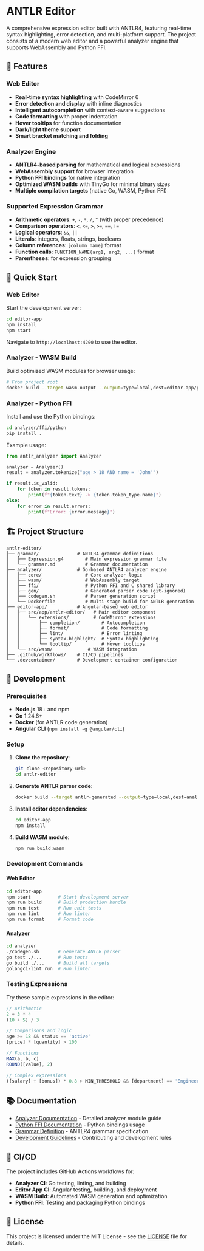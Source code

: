 # ANTLR Editor

A comprehensive expression editor built with ANTLR4, featuring real-time syntax highlighting, error detection, and multi-platform support. The project consists of a modern web editor and a powerful analyzer engine that supports WebAssembly and Python FFI.

## 🌟 Features

### Web Editor
- **Real-time syntax highlighting** with CodeMirror 6
- **Error detection and display** with inline diagnostics
- **Intelligent autocompletion** with context-aware suggestions
- **Code formatting** with proper indentation
- **Hover tooltips** for function documentation
- **Dark/light theme support**
- **Smart bracket matching and folding**

### Analyzer Engine
- **ANTLR4-based parsing** for mathematical and logical expressions
- **WebAssembly support** for browser integration
- **Python FFI bindings** for native integration
- **Optimized WASM builds** with TinyGo for minimal binary sizes
- **Multiple compilation targets** (native Go, WASM, Python FFI)

### Supported Expression Grammar
- **Arithmetic operators**: `+`, `-`, `*`, `/`, `^` (with proper precedence)
- **Comparison operators**: `<`, `<=`, `>`, `>=`, `==`, `!=`
- **Logical operators**: `&&`, `||`
- **Literals**: integers, floats, strings, booleans
- **Column references**: `[column_name]` format
- **Function calls**: `FUNCTION_NAME(arg1, arg2, ...)` format
- **Parentheses**: for expression grouping

## 🚀 Quick Start

### Web Editor

Start the development server:

```bash
cd editor-app
npm install
npm start
```

Navigate to `http://localhost:4200` to use the editor.

### Analyzer - WASM Build

Build optimized WASM modules for browser usage:

```bash
# From project root
docker build --target wasm-output --output=type=local,dest=editor-app/public -f analyzer/Dockerfile .
```

### Analyzer - Python FFI

Install and use the Python bindings:

```bash
cd analyzer/ffi/python
pip install .
```

Example usage:

```python
from antlr_analyzer import Analyzer

analyzer = Analyzer()
result = analyzer.tokenize("age > 18 AND name = 'John'")

if result.is_valid:
    for token in result.tokens:
        print(f"{token.text} -> {token.token_type.name}")
else:
    for error in result.errors:
        print(f"Error: {error.message}")
```

## 🏗️ Project Structure

```
antlr-editor/
├── grammar/              # ANTLR4 grammar definitions
│   ├── Expression.g4        # Main expression grammar file
│   └── grammar.md           # Grammar documentation
├── analyzer/             # Go-based ANTLR4 analyzer engine
│   ├── core/                # Core analyzer logic
│   ├── wasm/                # WebAssembly target
│   ├── ffi/                 # Python FFI and C shared library
│   ├── gen/                 # Generated parser code (git-ignored)
│   ├── codegen.sh           # Parser generation script
│   └── Dockerfile           # Multi-stage build for ANTLR generation
├── editor-app/           # Angular-based web editor
│   ├── src/app/antlr-editor/   # Main editor component
│   │   └── extensions/         # CodeMirror extensions
│   │       ├── completion/        # Autocompletion
│   │       ├── format/            # Code formatting
│   │       ├── lint/              # Error linting
│   │       ├── syntax-highlight/  # Syntax highlighting
│   │       └── tooltip/           # Hover tooltips
│   └── src/wasm/             # WASM integration
├── .github/workflows/    # CI/CD pipelines
└── .devcontainer/        # Development container configuration
```

## 🔧 Development

### Prerequisites

- **Node.js** 18+ and npm
- **Go** 1.24.6+
- **Docker** (for ANTLR code generation)
- **Angular CLI** (`npm install -g @angular/cli`)

### Setup

1. **Clone the repository**:
   ```bash
   git clone <repository-url>
   cd antlr-editor
   ```

2. **Generate ANTLR parser code**:
   ```bash
   docker build --target antlr-generated --output=type=local,dest=analyzer/gen/parser -f analyzer/Dockerfile .
   ```

3. **Install editor dependencies**:
   ```bash
   cd editor-app
   npm install
   ```

4. **Build WASM module**:
   ```bash
   npm run build:wasm
   ```

### Development Commands

#### Web Editor
```bash
cd editor-app
npm start          # Start development server
npm run build      # Build production bundle
npm run test       # Run unit tests
npm run lint       # Run linter
npm run format     # Format code
```

#### Analyzer
```bash
cd analyzer
./codegen.sh       # Generate ANTLR parser
go test ./...      # Run tests
go build ./...     # Build all targets
golangci-lint run  # Run linter
```

### Testing Expressions

Try these sample expressions in the editor:

```javascript
// Arithmetic
2 + 3 * 4
(10 + 5) / 3

// Comparisons and logic
age >= 18 && status == 'active'
[price] * [quantity] > 100

// Functions
MAX(a, b, c)
ROUND([value], 2)

// Complex expressions
([salary] + [bonus]) * 0.8 > MIN_THRESHOLD && [department] == 'Engineering'
```

## 📚 Documentation

- [Analyzer Documentation](./analyzer/README.md) - Detailed analyzer module guide
- [Python FFI Documentation](./analyzer/ffi/python/README.md) - Python bindings usage
- [Grammar Definition](./grammar/Expression.g4) - ANTLR4 grammar specification
- [Development Guidelines](./CLAUDE.md) - Contributing and development rules

## 🔄 CI/CD

The project includes GitHub Actions workflows for:

- **Analyzer CI**: Go testing, linting, and building
- **Editor App CI**: Angular testing, building, and deployment
- **WASM Build**: Automated WASM generation and optimization
- **Python FFI**: Testing and packaging Python bindings

## 📄 License

This project is licensed under the MIT License - see the [LICENSE](LICENSE) file for details.
